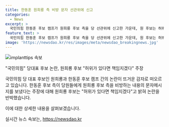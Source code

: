 ```yaml
---
title: 한동훈 원희룡 측 비방 문자 선관위에 신고
categories:
  - News
excerpt: >
  국민의힘 한동훈 후보 캠프가 원희룡 후보 측을 당 선관위에 신고한 가운데, 원 후보는 허위가 있다면 책임지겠다고 반박했다. 한 후보 측은 원 후보 측의 홍보 메시지가 후보 비방 내용을 담고 있다며 제39조 7항을 어겼다고 주장했다. 그에 대해 원 후보 측은 아무런 근거없이 흠집 내기에 몰두하고 있다며 즉각 반박했다. 원 후보는 무엇이 흑색선전이냐. 국민이 알고 판단해야 한다고 말했고, 만약 허위가 있다면 모든 책임을 지겠다고 강조했다.
feature_text: >
  국민의힘 한동훈 후보 캠프가 원희룡 후보 측을 당 선관위에 신고한 가운데, 원 후보는 허위가 있다면 책임지겠다고 반박했다. 한 후보 측은 원 후보 측의 홍보 메시지가 후보 비방 내용을 담고 있다며 제39조 7항을 어겼다고 주장했다. 그에 대해 원 후보 측은 아무런 근거없이 흠집 내기에 몰두하고 있다며 즉각 반박했다. 원 후보는 무엇이 흑색선전이냐. 국민이 알고 판단해야 한다고 말했고, 만약 허위가 있다면 모든 책임을 지겠다고 강조했다.
image: 'https://newsdao.kr/res/images/meta/newsdao_breakingnews.jpg'
---
```


<p><img src="https://newsdao.kr/res/images/meta/newsdao_breakingnews.jpg" alt="implanttips 속보" /></p>

<p>"국민의힘" 당대표 후보 논란, 원희룡 후보 "허위가 있다면 책임지겠다" 주장</p>

<p>국민의힘 당 대표 후보인 원희룡과 한동훈 후보 캠프 간의 논란이 뜨거운 감자로 떠오르고 있습니다. 한동훈 후보 측이 당원들에게 원희룡 후보 측을 비방하는 내용의 문자메시지를 보냈다는 주장에 대해 원희룡 후보는 "허위가 있다면 책임지겠다"고 밝혀 논란을 반박했습니다.</p>

<p>이에 대한 상세한 내용을 살펴보겠습니다.</p>
실시간 뉴스 속보는, <a href="https://newsdao.kr" rel="dofollow">https://newsdao.kr</a>


